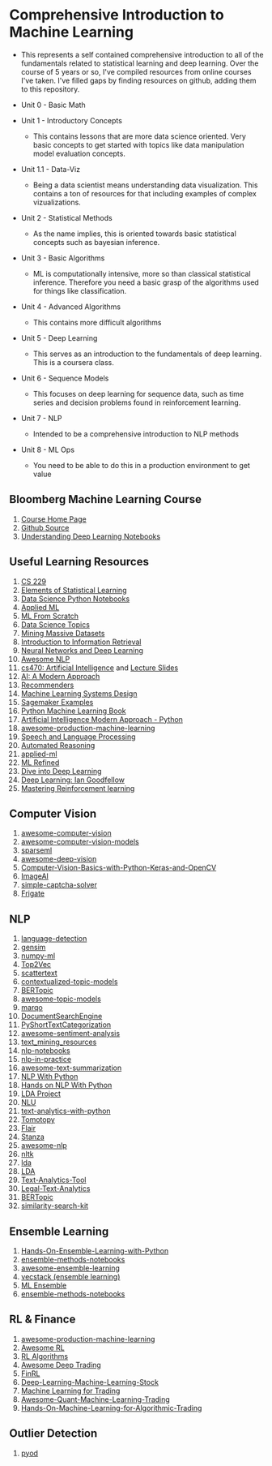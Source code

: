 # Comprehensive Introduction to Machine Learning

- This represents a self contained comprehensive introduction to all of the fundamentals related to statistical learning and deep learning. Over the course of 5 years or so, I've compiled resources from online courses I've taken. I've filled gaps by finding resources on github, adding them to this repository. 

- Unit 0 - Basic Math
- Unit 1 - Introductory Concepts
	* This contains lessons that are more data science oriented. Very basic concepts to get started with topics like data manipulation model evaluation concepts. 
- Unit 1.1 - Data-Viz
	* Being a data scientist means understanding data visualization. This contains a ton of resources for that including examples of complex vizualizations.
- Unit 2 - Statistical Methods
	* As the name implies, this is oriented towards basic statistical concepts such as bayesian inference.
- Unit 3 - Basic Algorithms
	* ML is computationally intensive, more so than classical statistical inference. Therefore you need a basic grasp of the algorithms used for things like classification.
- Unit 4 - Advanced Algorithms
	* This contains more difficult algorithms
- Unit 5 - Deep Learning
	* This serves as an introduction to the fundamentals of deep learning. This is a coursera class. 
- Unit 6 - Sequence Models
	* This focuses on deep learning for sequence data, such as time series and decision problems found in reinforcement learning.
- Unit 7 - NLP
	* Intended to be a comprehensive introduction to NLP methods
- Unit 8 - ML Ops
	* You need to be able to do this in a production environment to get value


## Bloomberg Machine Learning Course

1. [Course Home Page](https://bloomberg.github.io/foml/#home)
2. [Github Source](https://github.com/chaaland/bloomberg-ml-course)
3. [Understanding Deep Learning Notebooks](https://udlbook.github.io/udlbook/)

## Useful Learning Resources

1. [CS 229](https://github.com/afshinea/stanford-cs-229-machine-learning)
2. [Elements of Statistical Learning](https://github.com/empathy87/The-Elements-of-Statistical-Learning-Python-Notebooks)
3. [Data Science Python Notebooks](https://github.com/donnemartin/data-science-ipython-notebooks)
4. [Applied ML](https://github.com/eugeneyan/applied-ml)
5. [ML From Scratch](https://github.com/eriklindernoren/ML-From-Scratch)
6. [Data Science Topics](https://github.com/khuyentran1401/Data-science)
7. [Mining Massive Datasets](http://www.mmds.org/)
8. [Introduction to Information Retrieval](https://nlp.stanford.edu/IR-book/html/htmledition/irbook.html)
9. [Neural Networks and Deep Learning](http://neuralnetworksanddeeplearning.com/)
10. [Awesome NLP](https://github.com/keon/awesome-nlp)
11. [cs470: Artificial Intelligence](https://zoo.cs.yale.edu/classes/cs470/syllabus.html) and [Lecture Slides](https://zoo.cs.yale.edu/classes/cs470/lectures/s2019/)
12. [AI: A Modern Approach](https://aimacode.github.io/aima-javascript/)
13. [Recommenders](https://github.com/microsoft/recommenders)
14. [Machine Learning Systems Design](https://github.com/chiphuyen/machine-learning-systems-design)
15. [Sagemaker Examples](https://github.com/aws/amazon-sagemaker-examples)
16. [Python Machine Learning Book](https://github.com/rasbt/python-machine-learning-book)
17. [Artificial Intelligence Modern Approach - Python](https://github.com/aimacode/aima-python)
18. [awesome-production-machine-learning](https://github.com/EthicalML/awesome-production-machine-learning)
19. [Speech and Language Processing](https://web.stanford.edu/~jurafsky/slp3/)
20. [Automated Reasoning](https://cs.stanford.edu/~ermon/cs323/index.html)
21. [applied-ml](https://github.com/eugeneyan/applied-ml)
22. [ML Refined](https://github.com/neonwatty/machine_learning_refined)
23. [Dive into Deep Learning](https://d2l.ai/index.html)
24. [Deep Learning: Ian Goodfellow](https://www.deeplearningbook.org/)
25. [Mastering Reinforcement learning](https://gibberblot.github.io/rl-notes/index.html#)

## Computer Vision
1. [awesome-computer-vision](https://github.com/jbhuang0604/awesome-computer-vision)
2. [awesome-computer-vision-models](https://github.com/gmalivenko/awesome-computer-vision-models)
3. [sparseml](https://github.com/neuralmagic/sparseml)
4. [awesome-deep-vision](https://github.com/kjw0612/awesome-deep-vision)
5. [Computer-Vision-Basics-with-Python-Keras-and-OpenCV](https://github.com/jrobchin/Computer-Vision-Basics-with-Python-Keras-and-OpenCV)
6. [ImageAI](https://github.com/OlafenwaMoses/ImageAI)
7. [simple-captcha-solver](https://github.com/ptigas/simple-captcha-solver)
8. [Frigate](https://github.com/blakeblackshear/frigate)

## NLP
1. [language-detection](https://github.com/patrickschur/language-detection)
2. [gensim](https://github.com/RaRe-Technologies/gensim)
3. [numpy-ml](https://github.com/ddbourgin/numpy-ml)
4. [Top2Vec](https://github.com/ddangelov/Top2Vec)
5. [scattertext](https://github.com/JasonKessler/scattertext)
6. [contextualized-topic-models](https://github.com/MilaNLProc/contextualized-topic-models)
7. [BERTopic](https://github.com/MaartenGr/BERTopic)
8. [awesome-topic-models](https://github.com/jonaschn/awesome-topic-models)
9. [marqo](https://github.com/marqo-ai/marqo)
10. [DocumentSearchEngine](https://github.com/zayedrais/DocumentSearchEngine)
11. [PyShortTextCategorization](https://github.com/stephenhky/PyShortTextCategorization)
12. [awesome-sentiment-analysis](https://github.com/laugustyniak/awesome-sentiment-analysis)
13. [text_mining_resources](https://github.com/stepthom/text_mining_resources)
14. [nlp-notebooks](https://github.com/nlptown/nlp-notebooks)
15. [nlp-in-practice](https://github.com/kavgan/nlp-in-practice)
16. [awesome-text-summarization](https://github.com/mathsyouth/awesome-text-summarization)
17. [NLP With Python](https://github.com/susanli2016/NLP-with-Python)
18. [Hands on NLP With Python](https://github.com/PacktPublishing/Hands-On-Natural-Language-Processing-with-Python)
19. [LDA Project](https://github.com/lda-project/lda)
20. [NLU](https://github.com/JohnSnowLabs/nlu)
21. [text-analytics-with-python](https://github.com/dipanjanS/text-analytics-with-python)
22. [Tomotopy](https://github.com/bab2min/tomotopy)
23. [Flair](https://github.com/flairNLP/flair)
24. [Stanza](https://github.com/stanfordnlp/stanza)
25. [awesome-nlp](https://github.com/keon/awesome-nlp)
26. [nltk](https://github.com/nltk/nltk)
27. [lda](https://github.com/lda-project/lda)
28. [LDA](https://github.com/shaheen-syed/LDA)
29. [Text-Analytics-Tool](https://github.com/prakharrathi25/Text-Analytics-Tool)
30. [Legal-Text-Analytics](https://github.com/Liquid-Legal-Institute/Legal-Text-Analytics)
31. [BERTopic](https://github.com/MaartenGr/BERTopic)
32. [similarity-search-kit](https://github.com/ZachNagengast/similarity-search-kit)

## Ensemble Learning
1. [Hands-On-Ensemble-Learning-with-Python](https://github.com/PacktPublishing/Hands-On-Ensemble-Learning-with-Python)
2. [ensemble-methods-notebooks](https://github.com/gkunapuli/ensemble-methods-notebooks)
3. [awesome-ensemble-learning](https://github.com/yzhao062/awesome-ensemble-learning)
4. [vecstack (ensemble learning)](https://github.com/vecxoz/vecstack)
5. [ML Ensemble](https://github.com/flennerhag/mlens)
6. [ensemble-methods-notebooks](https://github.com/gkunapuli/ensemble-methods-notebooks)

## RL & Finance
1. [awesome-production-machine-learning](https://github.com/EthicalML/awesome-production-machine-learning)
2. [Awesome RL](https://github.com/aikorea/awesome-rl)
3. [RL Algorithms](https://github.com/dennybritz/reinforcement-learning)
4. [Awesome Deep Trading](https://github.com/cbailes/awesome-deep-trading)
5. [FinRL](https://github.com/AI4Finance-Foundation/FinRL)
6. [Deep-Learning-Machine-Learning-Stock](https://github.com/LastAncientOne/Deep-Learning-Machine-Learning-Stock)
7. [Machine Learning for Trading](https://github.com/anu003/CS7646-Machine-Learning-for-Trading)
8. [Awesome-Quant-Machine-Learning-Trading](https://github.com/grananqvist/Awesome-Quant-Machine-Learning-Trading)
9. [Hands-On-Machine-Learning-for-Algorithmic-Trading](https://github.com/PacktPublishing/Hands-On-Machine-Learning-for-Algorithmic-Trading)

## Outlier Detection

1. [pyod](https://github.com/yzhao062/pyod)